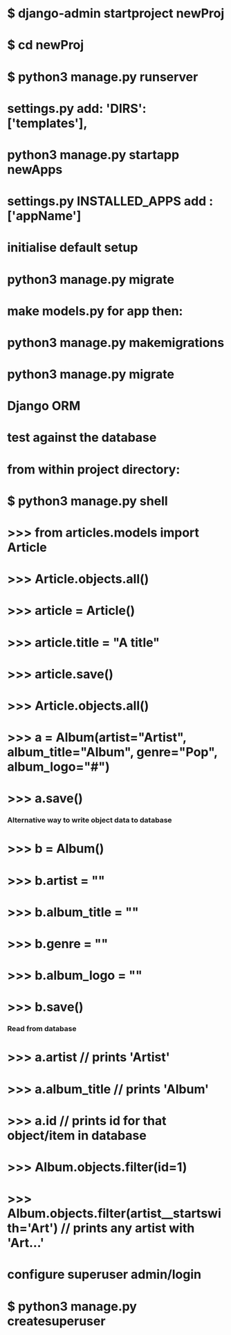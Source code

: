 # $ django-admin startproject newProj
# $ cd newProj
# $ python3 manage.py runserver

# settings.py add: 'DIRS': ['templates'],

# python3 manage.py startapp newApps

# settings.py INSTALLED_APPS add : ['appName']

# initialise default setup
# python3 manage.py migrate

# make models.py for app then: 
# python3 manage.py makemigrations
# python3 manage.py migrate


# Django ORM
# test against the database
# from within project directory:
# $ python3 manage.py shell
# >>> from articles.models import Article
# >>> Article.objects.all()
# >>> article = Article()
# >>> article.title = "A title"
# >>> article.save()
# >>> Article.objects.all()

# >>> a = Album(artist="Artist", album_title="Album", genre="Pop", album_logo="#")
# >>> a.save()

### Alternative way to write object data to database
# >>> b = Album()
# >>> b.artist = ""
# >>> b.album_title = ""
# >>> b.genre = ""
# >>> b.album_logo = ""
# >>> b.save()

### Read from database
# >>> a.artist // prints 'Artist' 
# >>> a.album_title // prints 'Album'
# >>> a.id // prints id for that object/item in database

# >>> Album.objects.filter(id=1)
# >>> Album.objects.filter(artist__startswith='Art') // prints any artist with 'Art...'

# configure superuser admin/login
# $ python3 manage.py createsuperuser
